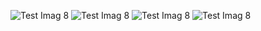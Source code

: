 
![Test Imag 8](https://github.com/mosesnova/openheart/blob/main/heart.jpg)
![Test Imag 8](https://github.com/mosesnova/openheart/blob/main/scal.jpg)
![Test Imag 8](https://github.com/mosesnova/openheart/blob/main/sur.jpg)
![Test Imag 8](https://github.com/mosesnova/openheart/blob/main/lja0Kh17LLleh6DhtixEh7Z7T6D.jpg)
